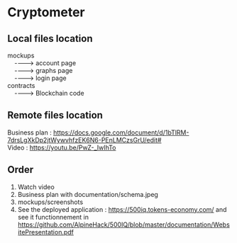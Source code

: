 # Cryptometer
## Local files location
mockups<br>
&nbsp;&nbsp;&nbsp;&nbsp;----> account page<br>
&nbsp;&nbsp;&nbsp;&nbsp;----> graphs page<br>
&nbsp;&nbsp;&nbsp;&nbsp;----> login page<br>
contracts<br>
&nbsp;&nbsp;&nbsp;&nbsp;----> Blockchain code<br>
## Remote files location
Business plan : https://docs.google.com/document/d/1bTlRM-7drsLgXkDp2jtWywvhfzEK6N6-PEnLMCzsGrU/edit# <br>
Video : https://youtu.be/PwZ-_IwIhTo
## Order
1. Watch video
2. Business plan with documentation/schema.jpeg
3. mockups/screenshots
4. See the deployed application : https://500iq.tokens-economy.com/ and see it functionnement in https://github.com/AlpineHack/500IQ/blob/master/documentation/WebsitePresentation.pdf
